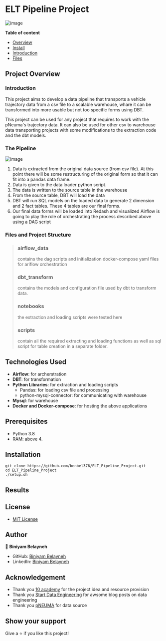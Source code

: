 # ELT Pipeline Project
![image](https://user-images.githubusercontent.com/44437166/182762268-d5a1c1a4-8bf0-42c3-95fc-b23b2257bdae.png)

**Table of content**

- [Overview](#overview)
- [Install](#install)
- [Introduction](#Introduction)
- [Files](#Files)

## Project Overview

### Introduction
This project aims to develop a data pipeline that transports a vehicle trajectory data from a csv file to a scalable warehouse, whare it can be transformed into more usable but not too specific forms using DBT.

This project can be used for any project that requires to work with the pNeuma's trajectory data. It can also be used for other csv to warehouse data transporting projects with some modifications to the extraction code and the dbt models.

### The Pipeline

![image](https://user-images.githubusercontent.com/44437166/180680935-6c8be686-a71a-4894-8b23-805f4ed9b85a.png)

1. Data is extracted from the original data source (from csv file). At this point there will be some restructuring of the original form so that it can fit into a pandas data frame.
2. Data is given to the data loader python script.
3. The data is written to the source table in the warehouse
4. From the source table, DBT will load the data
5. DBT will run SQL models on the loaded data to generate 2 dimension and 2 fact tables. These 4 tables are our final forms.
6. Our final data forms will be loaded into Redash and visualized
Airflow is going to play the role of orchestrating the process described above using a DAG script

### Files and Project Structure
> ### airflow_data
> contains the dag scripts and initialization docker-compose yaml files for ariflow orchestration
> ### dbt_transform
> contains the models and configuration file used by dbt to transform data.
> ### notebooks
> the extraction and loading scripts were tested here
> ### scripts
> contain all the required extracting and loading functions as well as sql script for table creation in a separate folder.


## Technologies Used
- **Airflow**: for archerstration
- **DBT**: for transformation
- **Python Libraries**: for extraction and loading scripts
  - Pandas: for loading csv file and processing
  - python-mysql-connector: for communicating with warehouse
- **Mysql**: for warehouse
- **Docker and Docker-compose**: for hosting the above applications

## Prerequisites
- Python 3.8
- RAM: above 4.
## Installation 

```
git clone https://github.com/benbel376/ELT_Pipeline_Project.git
cd ELT_Pipeline_Project
./setup.sh
```
## Results

## License
- [MIT License](https://www.google.com/url?sa=t&rct=j&q=&esrc=s&source=web&cd=&cad=rja&uact=8&ved=2ahUKEwiMqbrwqaz5AhVPiqQKHa5uCtkQFnoECAYQAQ&url=https%3A%2F%2Fopensource.org%2Flicenses%2FMIT&usg=AOvVaw1MsEPekvPKCIceu2jiRDy4)

## Author

👤 **Biniyam Belayneh**

- GitHub: [Biniyam Belayneh](https://github.com/benbel376)
- LinkedIn: [Biniyam Belayneh](https://www.linkedin.com/in/biniyam-belayneh-demisse-42909617a/)
## Acknowledgement
- Thank you [10 academy](https://www.10academy.org/) for the project idea and resource provision
- Thank you [Start Data Engineering](https://www.google.com/url?sa=t&rct=j&q=&esrc=s&source=web&cd=&cad=rja&uact=8&ved=2ahUKEwjhyZ-gqaz5AhWQ_aQKHbnaAQMQFnoECAgQAQ&url=https%3A%2F%2Fwww.startdataengineering.com%2F&usg=AOvVaw2E27rYT8jytFpiuh4LndRP) for awsome blog posts on data engineering
- Thank you [pNEUMA](https://www.google.com/url?sa=t&rct=j&q=&esrc=s&source=web&cd=&cad=rja&uact=8&ved=2ahUKEwia7NfCqaz5AhULzKQKHfz3BPoQFnoECAYQAw&url=https%3A%2F%2Fopen-traffic.epfl.ch%2F&usg=AOvVaw2UHwEsPYyGaAxHnrblo_bR) for data source
## Show your support

Give a ⭐ if you like this project!
